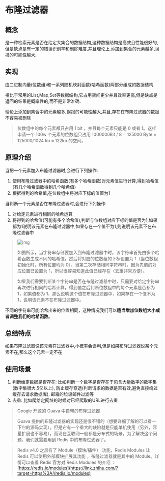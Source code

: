 # 布隆过滤器

## 概念

是一种检索元素是否在给定大集合的数据结构,这种数据结构是高效且性能很好的,但是缺点是有一定的错误识别率和删除难度,并且理论上,添加到集合的元素越多,误报的可能性越大.

## 实现

由二进制向量(位数组)和一系列随机映射函数(哈希函数)两部分组成的数据结构.

相比于常用的List,Map,Set等数据结构,它占用空间更少并且效率更高,但是缺点是返回的结果是概率性的,而不是非常准确.

理论上添加到集合中的元素越多,误报的可能性越大,并且,存在在布隆过滤器的数据不容易被删除

> 位数组中的每个元素都只占用 1 bit ，并且每个元素只能是 0 或者 1。这样申请一个 100w 个元素的位数组只占用 1000000Bit / 8 = 125000 Byte = 125000/1024 kb ≈ 122kb 的空间。

## 原理介绍

当把一个元素加入布隆过滤器时,会进行下列操作:

1. 使用布隆过滤器中的哈希函数(有多个哈希函数)对元素值进行计算,得到哈希值(有几个哈希函数得到几个哈希值)
2. 根据得到的哈希值,在位数组中将对应下标的值置为1

当判断一个元素是否在布隆过滤器时,会进行下列操作:

1. 对给定元素进行相同的哈希运算
2. 将得到的哈希值(可能有多个哈希值),判断与位数组对应下标的值是否为1,如果都为1说明该元素在布隆过滤器中,如果存在一个值不为1,则说明该元素不在布隆过滤器中

> ![img](E:\笔记\布隆过滤器.assets\v2-31ae2b6e75d549f7e539f5d053c114c0_1440w.jpg)
>
> 如图所示，当字符串存储要加入到布隆过滤器中时，该字符串首先由多个哈希函数生成不同的哈希值，然后将对应的位数组的下标设置为 1（当位数组初始化时，所有位置均为 0）。当第二次存储相同字符串时，因为先前的对应位置已设置为  1，所以很容易知道此值已经存在（去重非常方便）。
>
> 如果我们需要判断某个字符串是否在布隆过滤器中时，只需要对给定字符串再次进行相同的哈希计算，得到值之后判断位数组中的每个元素是否都为 1，如果值都为 1，那么说明这个值在布隆过滤器中，如果存在一个值不为 1，说明该元素不在布隆过滤器中。

不同的字符串可能哈希出来的位置相同，这种情况我们可以**适当增加位数组大小或者调整我们的哈希函数**。

## 总结特点

如果布隆过滤器说该元素在过滤器中,小概率会误判,但是如果布隆过滤器说某个元素不在,那么这个元素一定不在

## 使用场景

1. 判断给定数据是否存在: 比如判断一个数字是否存在于包含大量数字的数字集(数字集很大,5亿以上), 防止缓存穿透(判断请求的数据是否有效,避免直接绕过缓存去请求数据库), 邮箱的垃圾邮件过滤等
2. 去重: 比如爬给定网址的时候对已经爬取的URL进行去重

>  Google 开源的 Guava 中自带的布隆过滤器
>
> Guava 提供的布隆过滤器的实现还是很不错的（想要详细了解的可以看一下它的源码实现），但是它有一个重大的缺陷就是只能单机使用（另外，容量扩展也不容易），而现在互联网一般都是分布式的场景。为了解决这个问题，我们就需要用到 Redis 中的布隆过滤器了。

> Redis v4.0 之后有了 Module（模块/插件） 功能，Redis Modules 让 Redis 可以使用外部模块扩展其功能 。布隆过滤器就是其中的 Module。详情可以查看 Redis 官方对 Redis Modules 的介绍 ：[https://redis.io/modules](https://link.zhihu.com/?target=https%3A//redis.io/modules)